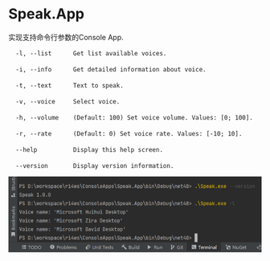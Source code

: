 # Speak.App

实现支持命令行参数的Console App.

```shell
  -l, --list      Get list available voices.

  -i, --info      Get detailed information about voice.

  -t, --text      Text to speak.

  -v, --voice     Select voice.

  -h, --volume    (Default: 100) Set voice volume. Values: [0; 100].

  -r, --rate      (Default: 0) Set voice rate. Values: [-10; 10].

  --help          Display this help screen.

  --version       Display version information.
```

![](./file/160002.png)
